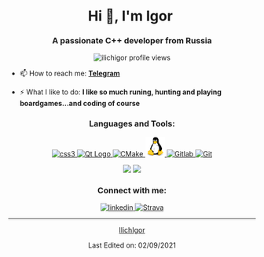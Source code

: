 <h1 align="center">Hi 👋, I'm Igor <img height="40"</h1>
<h3 align="center">A passionate C++ developer from Russia</h3>

<p align="center">
  <img src="https://komarev.com/ghpvc/?username=ilichigor" alt="ilichigor profile views"/>
</p>

- 📫 How to reach me: **[Telegram](https://t.me/ili2u2u)**

- ⚡ What I like to do: **I like so much runing, hunting and playing boardgames...and coding of course**
  
</div>

<h3 align="center">Languages and Tools:</h3>

<p align="center"> 
  <a href="https://en.cppreference.com/w/" target="_blank"> 
    <img  alt="css3" src="https://cdn.worldvectorlogo.com/logos/c.svg" width="40" height="40"/> 
  </a>
  <a href="https://www.qt.io" target="_blank"> 
    <img alt="Qt Logo" src="https://www.qt.io/hubfs/qt-design-system/assets/logos/qt-logo.svg" width="40" height="40"> 
  </a>
  <a href="https://cmake.org"_blank"> 
    <img alt="CMake" src="https://upload.wikimedia.org/wikipedia/commons/thumb/8/8f/Breezeicons-apps-48-cmake.svg/800px-Breezeicons-apps-48-cmake.svg.png" width="40" height="40"/> 
  </a>
  <a href="https://www.linux.org/" target="_blank"> 
    <img alt="Linux" src="https://raw.githubusercontent.com/devicons/devicon/master/icons/linux/linux-original.svg" alt="linux" width="40" height="40"/> 
  </a> 
  <a href="https://gitlab.com"_blank"> 
    <img alt="Gitlab" src="https://www.vectorlogo.zone/logos/gitlab/gitlab-icon.svg" width="40" height="40"/> 
  </a>
  <a href="https://github.com"_blank"> 
    <img alt="Git" src="https://img.shields.io/badge/git-%23F05033.svg?style=for-the-badge&logo=git&logoColor=white" width="80" height="40"/> 
  </a>
</p>

<p align= "center">
  <img height= "150" src="https://github-readme-stats.vercel.app/api?username=ilichigor&theme=react&show_icons=true&include_all_commits=true" />
  <img height= "150" src="https://github-readme-stats.vercel.app/api/top-langs/?username=ilichigor&theme=react&layout=compact" />
</p>


<h3 align="center">Connect with me:</h3>
<div align="center">
  <p align="center"> 
  <a href="https://ru.linkedin.com" target="_blank"> 
    <img alt="linkedin" src="https://img.shields.io/badge/LinkedIn-0077B5?style=for-the-badge&logo=linkedin&logoColor=white" alt="css3" width="100" height="40"/> 
  </a>
  <a href="https://www.strava.com/" target="_blank"> 
    <img alt="Strava" src="https://upload.wikimedia.org/wikipedia/commons/c/cb/Strava_Logo.svg" alt="Qt Logo" width="100" height="40"> 
  </a>
</p>
  
------

[IlichIgor](https://github.com/IlichIgor)

Last Edited on: 02/09/2021
